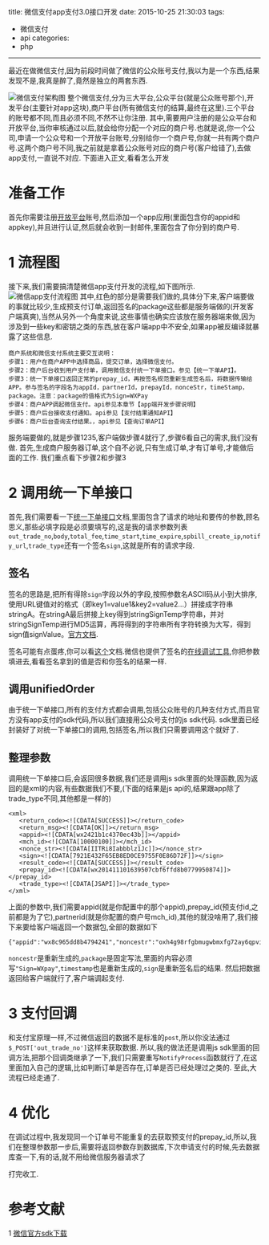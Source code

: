 title: 微信支付app支付3.0接口开发
date: 2015-10-25 21:30:03
tags:
- 微信支付
- api
categories:
- php
---
最近在做微信支付,因为前段时间做了微信的公众账号支付,我以为是一个东西,结果发现不是,我真是醉了,竟然是独立的两套东西.
<!-- more -->
![微信支付架构图](https://ww4.sinaimg.cn/large/692869a3gw1exdqakso33j20ny0dptbi.jpg)
整个微信支付,分为三大平台,公众平台(就是公众账号那个),开发平台(主要针对app这块),商户平台(所有微信支付的结算,最终在这里).三个平台的账号都不同,而且必须不同,不然不让你注册.
其中,需要用户注册的是公众平台和开放平台,当你审核通过以后,就会给你分配一个对应的商户号.也就是说,你一个公司,申请一个公众号和一个开放平台账号,分别给你一个商户号,你就一共有两个商户号.这两个商户号不同,我之前就是拿着公众账号对应的商户号(客户给错了),去做app支付,一直说不对应.
下面进入正文,看看怎么开发
# 准备工作
首先你需要注册[开放平台](https://open.weixin.qq.com/)账号,然后添加一个app应用(里面包含你的appid和appkey),并且进行认证,然后就会收到一封邮件,里面包含了你分到的商户号.

# 1 流程图
接下来,我们需要搞清楚微信app支付开发的流程,如下图所示.
![微信app支付流程图](https://ww1.sinaimg.cn/large/692869a3gw1exgxrb07bfj20ou0sy453.jpg)
其中,红色的部分是需要我们做的,具体分下来,客户端要做的事就比较少,生成预支付订单,返回签名的package这些都是服务端做的(开发客户端真爽),当然从另外一个角度来说,这些事情也确实应该放在服务器端来做,因为涉及到一些key和密钥之类的东西,放在客户端app中不安全,如果app被反编译就暴露了这些信息.
```
商户系统和微信支付系统主要交互说明：
步骤1：用户在商户APP中选择商品，提交订单，选择微信支付。
步骤2：商户后台收到用户支付单，调用微信支付统一下单接口。参见【统一下单API】。
步骤3：统一下单接口返回正常的prepay_id，再按签名规范重新生成签名后，将数据传输给APP。参与签名的字段名为appId，partnerId，prepayId，nonceStr，timeStamp，package。注意：package的值格式为Sign=WXPay
步骤4：商户APP调起微信支付。api参见本章节【app端开发步骤说明】
步骤5：商户后台接收支付通知。api参见【支付结果通知API】
步骤6：商户后台查询支付结果。，api参见【查询订单API】
```
服务端要做的,就是步骤1235,客户端做步骤4就行了,步骤6看自己的需求,我们没有做.
首先,生成商户服务器订单,这个自不必说,只有生成订单,才有订单号,才能做后面的工作.
我们重点看下步骤2和步骤3

# 2  调用统一下单接口
首先,我们需要看一下[统一下单接口](https://pay.weixin.qq.com/wiki/doc/api/app.php?chapter=9_1)文档,里面包含了请求的地址和要传的参数,顾名思义,那些必填字段是必须要填写的,这是我的请求参数列表`out_trade_no`,`body`,`total_fee`,`time_start`,`time_expire`,`spbill_create_ip`,`notify_url`,`trade_type`还有一个签名`sign`,这就是所有的请求字段.
## 签名
签名的思路是,把所有得除`sign`字段以外的字段,按照参数名ASCII码从小到大排序,使用URL键值对的格式（即key1=value1&key2=value2…）拼接成字符串stringA。在stringA最后拼接上key得到stringSignTemp字符串，并对stringSignTemp进行MD5运算，再将得到的字符串所有字符转换为大写，得到sign值signValue。[官方文档](https://pay.weixin.qq.com/wiki/doc/api/app.php?chapter=4_3).

签名可能有点蛋疼,你可以看[这个](https://pay.weixin.qq.com/wiki/doc/api/app.php?chapter=4_3)文档.微信也提供了签名的[在线调试工具](https://pay.weixin.qq.com/wiki/tools/signverify/),你把参数填进去,看看签名拿到的值是否和你签名的结果一样.

## 调用unifiedOrder
由于统一下单接口,所有的支付方式都会调用,包括公众账号的几种支付方式,而且官方没有app支付的sdk代码,所以我们直接用公众号支付的js sdk代码.
sdk里面已经封装好了对统一下单接口的调用,包括签名,所以我们只需要调用这个就好了.

## 整理参数
调用统一下单接口后,会返回很多数据,我们还是调用js sdk里面的处理函数,因为返回的是xml的内容,有些数据我们不要,(下面的结果是js api的,结果跟app除了trade_type不同,其他都是一样的)
```
<xml>
   <return_code><![CDATA[SUCCESS]]></return_code>
   <return_msg><![CDATA[OK]]></return_msg>
   <appid><![CDATA[wx2421b1c4370ec43b]]></appid>
   <mch_id><![CDATA[10000100]]></mch_id>
   <nonce_str><![CDATA[IITRi8Iabbblz1Jc]]></nonce_str>
   <sign><![CDATA[7921E432F65EB8ED0CE9755F0E86D72F]]></sign>
   <result_code><![CDATA[SUCCESS]]></result_code>
   <prepay_id><![CDATA[wx201411101639507cbf6ffd8b0779950874]]></prepay_id>
   <trade_type><![CDATA[JSAPI]]></trade_type>
</xml>
```
上面的参数中,我们需要appid(就是你配置中的那个appid),prepay_id(预支付id,之前都是为了它),partnerid(就是你配置的商户号mch_id),其他的就没啥用了,我们接下来要给客户端返回一个数据包,全部的数据如下
```
{"appid":"wx8c965dd8b4794241","noncestr":"oxh4g98rfgbmugwbmxfg72ay6qpvieos","package":"Sign=WXpay","partnerid":"1277670101","prepayid":"wx2015102014523449175fc2fd0939076028","timestamp":"1445323951","sign":"7F84997FDW40F6F15DD1C28A9E313122"}
```
`noncestr`是重新生成的,`package`是固定写法,里面的内容必须写`"Sign=WXpay"`,`timestamp`也是重新生成的,`sign`是重新签名后的结果.
然后把数据返回给客户端就行了,客户端调起支付.

# 3  支付回调
和支付宝原理一样,不过微信返回的数据不是标准的`post`,所以你没法通过`$_POST['out_trade_no']`这样来获取数据.
所以,我的做法还是调用js sdk里面的回调方法,把那个回调类继承了一下,我们只需要重写`NotifyProcess`函数就行了,在这里面加入自己的逻辑,比如判断订单是否存在,订单是否已经处理过之类的.
至此,大流程已经走通了.
# 4  优化
在调试过程中,我发现同一个订单号不能重复的去获取预支付的prepay_id,所以,我们在整理参数那一步后,需要将返回参数存到数据库,下次申请支付的时候,先去数据库查一下,有的话,就不用给微信服务器请求了


打完收工.

# 参考文献
1 [微信官方sdk下载](https://pay.weixin.qq.com/wiki/doc/api/app.php?chapter=11_1)
